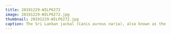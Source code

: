 ```yaml
---
title: 20191229-WILP6272
image: 20191229-WILP6272.jpg
thumbnail: 20191229-WILP6272.jpg
caption: The Sri Lankan jackal (Canis aureus naria), also known as the Southern Indian jackal is a subspecies of golden jackal native to southern India and Sri Lanka.
---
```

